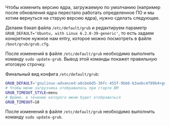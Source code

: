 Чтобы изменить версию ядра, загружаемую по умолчанию (например после обновления ядра перестало работать определенное ПО и мы хотим вернуться на старую версию ядра), нужно сделать следующее.

Делаем бэкап файла `/etc/default/grub` и редактируем параметр `GRUB_DEFAULT='Ubuntu, with Linux 6.2.0-39-generic'`, то есть задаем конкретное нужное нам entry, которое можно посмотреть в файле `/boot/grub/grub.cfg`.

После изменений в файле `/etc/default/grub` необходимо выполнить команду `sudo update-grub`. Вывод этой команды покажет правильную итоговую строчку.

Финальный вид конфига `/etc/default/grub`:

```bash
GRUB_DEFAULT='gnulinux-advanced-a8cbe6d5-36fc-455f-9bb6-b3aebc4f89b4>gnulinux-6.2.0-39-generic-advanced-a8cbe6d5-36fc-455f-9bb6-b3aebc4f89b4'
# Чтобы меню загрузчика отображалось при старте ВМ
GRUB_TIMEOUT_STYLE=menu
# Время, в течение которого меню будет отображаться
GRUB_TIMEOUT=10
```

После изменений в файле `/etc/default/grub` необходимо выполнить команду `sudo update-grub`.
